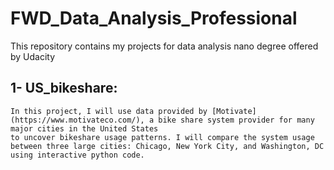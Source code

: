 # FWD_Data_Analysis_Professional
This repository contains my projects for data analysis nano degree offered by Udacity

## 1- US_bikeshare:
    In this project, I will use data provided by [Motivate](https://www.motivateco.com/), a bike share system provider for many major cities in the United States
    to uncover bikeshare usage patterns. I will compare the system usage between three large cities: Chicago, New York City, and Washington, DC using interactive python code.
